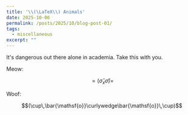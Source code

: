 ```yaml
---
title: '\\(\LaTeX\\) Animals'
date: 2025-10-06
permalink: /posts/2025/10/blog-post-01/
tags:
  - miscellaneous
excerpt: ""
---
```


It's dangerous out there alone in academia. Take this with you.

Meow:
<p>

$$= (\hat{\sigma}_{x} \hat{\sigma}) =$$
</p>

Woof:
<p>

$$(\cup\,\bar{\mathsf{o}}\curlywedge\bar{\mathsf{o}}\,\cup)$$
</p>